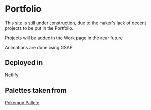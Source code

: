 # Portfolio

This site is still under construction, due to the maker's lack of decent projects to be put in the Portfolio.

Projects will be added in the Work page in the near future 

Animations are done using GSAP

## Deployed in
[Netlify](https://kevinbalmores.netlify.app/)

## Palettes taken from
[Pokemon Pallete](https://pokemonpalette.com/)
